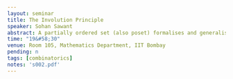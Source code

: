 ```yaml
---
layout: seminar
title: The Involution Principle
speaker: Sohan Sawant
abstract: A partially ordered set (also poset) formalises and generalises the intuitive concept of an ordering, sequencing, or arrangement of the elements of a set. In this seminar, we introduce posets and notions of graded posets, rank generating polynomials, antichains and ideals.
time: "19&#58;30"
venue: Room 105, Mathematics Department, IIT Bombay 
pending: n
tags: [combinatorics]
notes: 's002.pdf'
---
```


